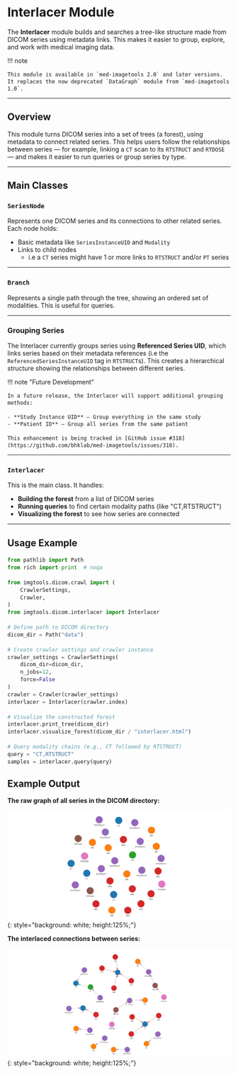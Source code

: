 # Interlacer Module

The **Interlacer** module builds and searches a tree-like structure made from DICOM series using metadata links. This makes it easier to group, explore, and work with medical imaging data. 


!!! note 

    This module is available in `med-imagetools 2.0` and later versions.
    It replaces the now deprecated `DataGraph` module from `med-imagetools 1.0`.

---

## Overview

This module turns DICOM series into a set of trees (a forest), using metadata to connect related series. This helps users follow the relationships between series — for example, linking a `CT` scan to its `RTSTRUCT` and `RTDOSE` — and makes it easier to run queries or group series by type.

---

## Main Classes

### `SeriesNode`

Represents one DICOM series and its connections to other related series. Each node holds:

- Basic metadata like `SeriesInstanceUID` and `Modality`
- Links to child nodes 
   - i.e a `CT` series might have 1 or more links to `RTSTRUCT` and/or  `PT` series

---

### `Branch`

Represents a single path through the tree, showing an ordered set of modalities. This is useful for queries.

---

### Grouping Series

The Interlacer currently groups series using **Referenced Series UID**, which links series based on their metadata references (i.e the `ReferencedSeriesInstanceUID` tag in `RTSTRUCT`s). This creates a hierarchical structure showing the relationships between different series.

!!! note "Future Development"
    
    In a future release, the Interlacer will support additional grouping methods:
    
    - **Study Instance UID** – Group everything in the same study
    - **Patient ID** – Group all series from the same patient
    
    This enhancement is being tracked in [GitHub issue #318](https://github.com/bhklab/med-imagetools/issues/318).

---

### `Interlacer`

This is the main class. It handles:

- **Building the forest** from a list of DICOM series  
- **Running queries** to find certain modality paths (like "CT,RTSTRUCT")  
- **Visualizing the forest** to see how series are connected

---

## Usage Example

```python
from pathlib import Path
from rich import print  # noqa

from imgtools.dicom.crawl import (
    CrawlerSettings,
    Crawler,
)
from imgtools.dicom.interlacer import Interlacer

# Define path to DICOM directory
dicom_dir = Path("data")

# Create crawler settings and crawler instance
crawler_settings = CrawlerSettings(
    dicom_dir=dicom_dir,
    n_jobs=12,
    force=False
)
crawler = Crawler(crawler_settings)
interlacer = Interlacer(crawler.index)

# Visualize the constructed forest
interlacer.print_tree(dicom_dir)
interlacer.visualize_forest(dicom_dir / "interlacer.html")

# Query modality chains (e.g., CT followed by RTSTRUCT)
query = "CT,RTSTRUCT"
samples = interlacer.query(query)
```

## Example Output

**The raw graph of all series in the DICOM directory:**

![Unstructured Data](../../images/unstructured.png){: style="background: white; height:125%;"}

**The interlaced connections between series:**

![Structured Data](../../images/structured.png){: style="background: white; height:125%;"}
